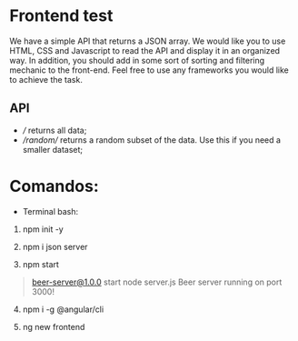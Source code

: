 # Frontend test

We have a simple API that returns a JSON array. We would like you to use HTML, CSS and Javascript to read the API and display it in an organized way. In addition, you should add in some sort of sorting and filtering mechanic to the front-end. Feel free to use any frameworks you would like to achieve the task.

## API

* */* returns all data;
* */random/<n>* returns a random subset of the data. Use this if you need a smaller dataset;

# Comandos:
- Terminal bash:
  
1. npm init -y
  
2. npm i json server
  
3. npm start 

> beer-server@1.0.0 start
> node server.js
> Beer server running on port 3000!

4. npm i -g @angular/cli

5. ng new frontend

